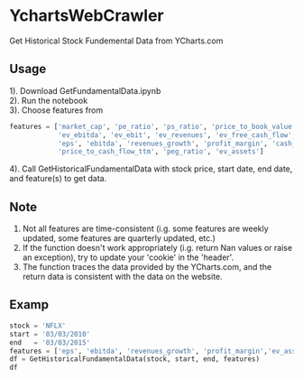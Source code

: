 # YchartsWebCrawler
Get Historical Stock Fundemental Data from YCharts.com

## Usage
1). Download GetFundamentalData.ipynb  
2). Run the notebook  
3). Choose features from  
```python
features = ['market_cap', 'pe_ratio', 'ps_ratio', 'price_to_book_value',
            'ev_ebitda', 'ev_ebit', 'ev_revenues', 'ev_free_cash_flow',
            'eps', 'ebitda', 'revenues_growth', 'profit_margin', 'cash_on_hand',
            'price_to_cash_flow_ttm', 'peg_ratio', 'ev_assets']
```
4). Call GetHistoricalFundamentalData with stock price, start date, end date, and feature(s) to get data.
## Note
1) Not all features are time-consistent (i.g. some features are weekly updated, some features are quarterly updated, etc.)  
2) If the function doesn't work appropriately (i.g. return Nan values or raise an exception), try to update your 'cookie' in the 'header'.
3) The function traces the data provided by the YCharts.com, and the return data is consistent with the data on the website.
## Examp
```python
stock = 'NFLX'
start = '03/03/2010'
end   = '03/03/2015'
features = ['eps', 'ebitda', 'revenues_growth', 'profit_margin','ev_assets']
df = GetHistoricalFundamentalData(stock, start, end, features)
df
```
